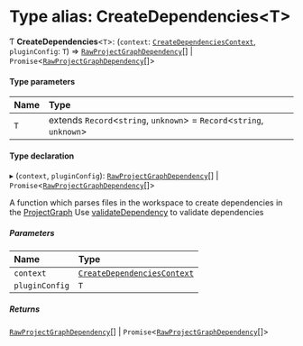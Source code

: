 # Type alias: CreateDependencies<T\>

Ƭ **CreateDependencies**<`T`\>: (`context`: [`CreateDependenciesContext`](../../devkit/documents/CreateDependenciesContext), `pluginConfig`: `T`) => [`RawProjectGraphDependency`](../../devkit/documents/RawProjectGraphDependency)[] \| `Promise`<[`RawProjectGraphDependency`](../../devkit/documents/RawProjectGraphDependency)[]\>

#### Type parameters

| Name | Type                                                                    |
| :--- | :---------------------------------------------------------------------- |
| `T`  | extends `Record`<`string`, `unknown`\> = `Record`<`string`, `unknown`\> |

#### Type declaration

▸ (`context`, `pluginConfig`): [`RawProjectGraphDependency`](../../devkit/documents/RawProjectGraphDependency)[] \| `Promise`<[`RawProjectGraphDependency`](../../devkit/documents/RawProjectGraphDependency)[]\>

A function which parses files in the workspace to create dependencies in the [ProjectGraph](../../devkit/documents/ProjectGraph)
Use [validateDependency](../../devkit/documents/validateDependency) to validate dependencies

##### Parameters

| Name           | Type                                                                            |
| :------------- | :------------------------------------------------------------------------------ |
| `context`      | [`CreateDependenciesContext`](../../devkit/documents/CreateDependenciesContext) |
| `pluginConfig` | `T`                                                                             |

##### Returns

[`RawProjectGraphDependency`](../../devkit/documents/RawProjectGraphDependency)[] \| `Promise`<[`RawProjectGraphDependency`](../../devkit/documents/RawProjectGraphDependency)[]\>
